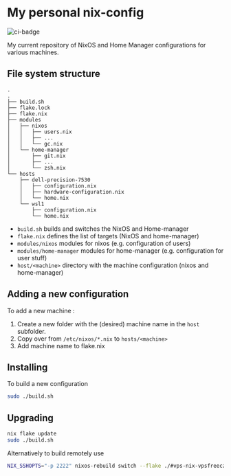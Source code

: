 My personal nix-config
======================

![ci-badge](https://img.shields.io/static/v1?label=Built%20with&message=nix&color=blue&style=flat&logo=nixos&link=https://nixos.org&labelColor=111212)

My current repository of NixOS and Home Manager configurations for various
machines.

## File system structure

```
.
.
├── build.sh
├── flake.lock
├── flake.nix
├── modules
│   ├── nixos
│   │   ├── users.nix
│   │   ├── ...
│   │   └── gc.nix
│   └── home-manager
│       ├── git.nix
│       ├── ...
│       └── zsh.nix
└── hosts
    ├── dell-precision-7530
    │   ├── configuration.nix
    │   ├── hardware-configuration.nix
    │   └── home.nix
    └── wsl1
        ├── configuration.nix
        └── home.nix
```

- `build.sh` builds and switches the NixOS and Home-manager
- `flake.nix` defines the list of targets (NixOS and home-manager)
- `modules/nixos` modules for nixos (e.g. configuration of users)
- `modules/home-manager` modules for home-manager (e.g. configuration for user stuff)
- `host/<machine>` directory with the machine configuration (nixos and home-manager)


## Adding a new configuration

To add a new machine :
1. Create a new folder with the (desired) machine name in the `host` subfolder.
2. Copy over from `/etc/nixos/*.nix` to `hosts/<machine>`
3. Add machine name to flake.nix

## Installing

To build a new configuration
```bash
sudo ./build.sh
```

## Upgrading

```bash
nix flake update
sudo ./build.sh
```

Alternatively to build remotely use
```bash
NIX_SSHOPTS="-p 2222" nixos-rebuild switch --flake ./#vps-nix-vpsfreecz --build-host mparus@37.205.10.158 --target-host mparus@37.205.10.158 --use-remote-sudo
```
